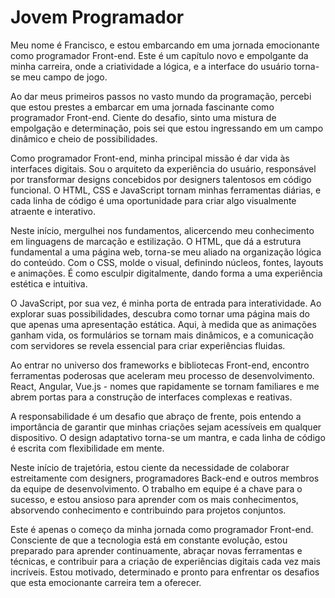 <h1>Jovem Programador</h1>

Meu nome é Francisco, e estou embarcando em uma jornada emocionante como programador Front-end. Este é um capítulo novo e empolgante da minha carreira, onde a criatividade a lógica, e a interface do usuário torna-se meu campo de jogo.

Ao dar meus primeiros passos no vasto mundo da programação, percebi que estou prestes a embarcar em uma jornada fascinante como programador Front-end. Ciente do desafio, sinto uma mistura de empolgação e determinação, pois sei que estou ingressando em um campo dinâmico e cheio de possibilidades.

Como programador Front-end, minha principal missão é dar vida às interfaces digitais. Sou o arquiteto da experiência do usuário, responsável por transformar designs concebidos por designers talentosos em código funcional. O HTML, CSS e JavaScript tornam minhas ferramentas diárias, e cada linha de código é uma oportunidade para criar algo visualmente atraente e interativo.

Neste início, mergulhei nos fundamentos, alicercendo meu conhecimento em linguagens de marcação e estilização. O HTML, que dá a estrutura fundamental a uma página web, torna-se meu aliado na organização lógica do conteúdo. Com o CSS, molde o visual, definindo núcleos, fontes, layouts e animações. É como esculpir digitalmente, dando forma a uma experiência estética e intuitiva.

O JavaScript, por sua vez, é minha porta de entrada para interatividade. Ao explorar suas possibilidades, descubra como tornar uma página mais do que apenas uma apresentação estática. Aqui, à medida que as animações ganham vida, os formulários se tornam mais dinâmicos, e a comunicação com servidores se revela essencial para criar experiências fluidas.

Ao entrar no universo dos frameworks e bibliotecas Front-end, encontro ferramentas poderosas que aceleram meu processo de desenvolvimento. React, Angular, Vue.js - nomes que rapidamente se tornam familiares e me abrem portas para a construção de interfaces complexas e reativas.

A responsabilidade é um desafio que abraço de frente, pois entendo a importância de garantir que minhas criações sejam acessíveis em qualquer dispositivo. O design adaptativo torna-se um mantra, e cada linha de código é escrita com flexibilidade em mente.

Neste início de trajetória, estou ciente da necessidade de colaborar estreitamente com designers, programadores Back-end e outros membros da equipe de desenvolvimento. O trabalho em equipe é a chave para o sucesso, e estou ansioso para aprender com os mais conhecimentos, absorvendo conhecimento e contribuindo para projetos conjuntos.

Este é apenas o começo da minha jornada como programador Front-end. Consciente de que a tecnologia está em constante evolução, estou preparado para aprender continuamente, abraçar novas ferramentas e técnicas, e contribuir para a criação de experiências digitais cada vez mais incríveis. Estou motivado, determinado e pronto para enfrentar os desafios que esta emocionante carreira tem a oferecer.
